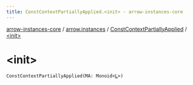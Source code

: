 ```yaml
---
title: ConstContextPartiallyApplied.<init> - arrow-instances-core
---
```


[arrow-instances-core](../../index.html) / [arrow.instances](../index.html) / [ConstContextPartiallyApplied](index.html) / [&lt;init&gt;](./-init-.html)

# &lt;init&gt;

`ConstContextPartiallyApplied(MA: Monoid<`[`L`](index.html#L)`>)`